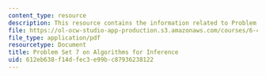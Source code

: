 ```yaml
---
content_type: resource
description: This resource contains the information related to Problem Set 7.
file: https://ol-ocw-studio-app-production.s3.amazonaws.com/courses/6-438-algorithms-for-inference-fall-2014/612eb638f14dfec3e99bc87936238122_MIT6_438F14_ps7.pdf
file_type: application/pdf
resourcetype: Document
title: Problem Set 7 on Algorithms for Inference
uid: 612eb638-f14d-fec3-e99b-c87936238122
---
```

